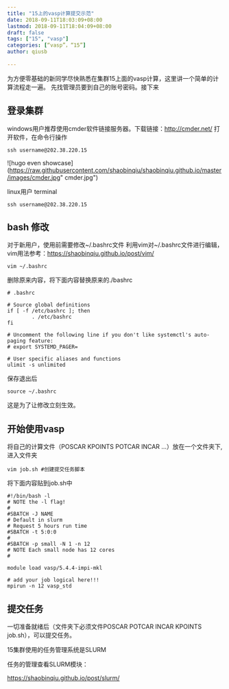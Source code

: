 ```yaml
---
title: "15上的vasp计算提交示范"
date: 2018-09-11T18:03:09+08:00
lastmod: 2018-09-11T18:04:09+08:00
draft: false
tags: ["15", "vasp"]
categories: [“vasp”，“15”]
author: qiusb
 
---
```

为方便零基础的新同学尽快熟悉在集群15上面的vasp计算，这里讲一个简单的计算流程走一遍。
先找管理员要到自己的账号密码。接下来

## 登录集群
windows用户推荐使用cmder软件链接服务器。下载链接：http://cmder.net/
打开软件，在命令行操作
```
ssh username@202.38.220.15
```

![hugo even showcase](https://raw.githubusercontent.com/shaobinqiu/shaobinqiu.github.io/master/images/cmder.jpg" cmder.jpg")
 

linux用户
terminal
```
ssh username@202.38.220.15
```

## bash 修改
对于新用户，使用前需要修改~/.bashrc文件
利用vim对~/.bashrc文件进行编辑，vim用法参考：https://shaobinqiu.github.io/post/vim/
```
vim ~/.bashrc
```
删除原来内容，将下面内容替换原来的./bashrc
```
# .bashrc

# Source global definitions
if [ -f /etc/bashrc ]; then
        . /etc/bashrc
fi

# Uncomment the following line if you don't like systemctl's auto-paging feature:                                                                            
# export SYSTEMD_PAGER=

# User specific aliases and functions
ulimit -s unlimited

```
保存退出后
```
source ~/.bashrc
```

这是为了让修改立刻生效。

## 开始使用vasp
将自己的计算文件（POSCAR KPOINTS POTCAR INCAR ...）放在一个文件夹下,进入文件夹
```
vim job.sh #创建提交任务脚本
```
将下面内容贴到job.sh中
```
#!/bin/bash -l
# NOTE the -l flag!
#
#SBATCH -J NAME
# Default in slurm
# Request 5 hours run time
#SBATCH -t 5:0:0
#
#SBATCH -p small -N 1 -n 12
# NOTE Each small node has 12 cores
#

module load vasp/5.4.4-impi-mkl

# add your job logical here!!!
mpirun -n 12 vasp_std
```
## 提交任务
一切准备就绪后（文件夹下必须文件POSCAR POTCAR INCAR KPOINTS job.sh），可以提交任务。


15集群使用的任务管理系统是SLURM

任务的管理查看SLURM模块：


https://shaobinqiu.github.io/post/slurm/

